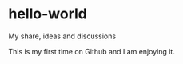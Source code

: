 # hello-world
My share, ideas and discussions

This is my first time on Github and I am enjoying it.
